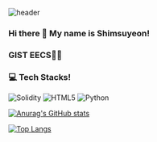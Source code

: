 
![header](https://capsule-render.vercel.app/api?type=slice&color=89CFF0&height=300&section=header&text=Shim%20suyeon&fontSize=90)
### Hi there 👋 My name is Shimsuyeon!
### GIST EECS👩‍🎓

### 💻 Tech Stacks!

![Solidity](https://img.shields.io/badge/Solidity-363636?style=flat-square&logo=solidity&logoColor=white) ![HTML5](https://img.shields.io/badge/HTML5-E34F26?style=flat-square&logo=HTML5&logoColor=white) ![Python](https://img.shields.io/badge/Python-3776AB?style=flat-square&logo=Python&logoColor=white)

[![Anurag's GitHub stats](https://github-readme-stats.vercel.app/api?username=Shimsuyeon)](https://github.com/anuraghazra/github-readme-stats)

 [![Top Langs](https://github-readme-stats.vercel.app/api/top-langs/?username=Shimsuyeon&layout=compact)](https://github.com/anuraghazra/github-readme-stats)
  


<!--
**Shimsuyeon/Shimsuyeon** is a ✨ _special_ ✨ repository because its `README.md` (this file) appears on your GitHub profile.

Here are some ideas to get you started:

- 🔭 I’m currently working on ...
- 🌱 I’m currently learning ...
- 👯 I’m looking to collaborate on ...
- 🤔 I’m looking for help with ...
- 💬 Ask me about ...
- 📫 How to reach me: ...
- 😄 Pronouns: ...
- ⚡ Fun fact: ...
-->
